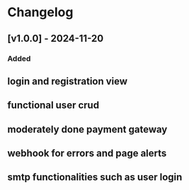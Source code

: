 # Changelog

## [v1.0.0] - 2024-11-20
### Added
## login and registration view
## functional user crud
## moderately done payment gateway
## webhook for errors and page alerts
## smtp functionalities such as user login
